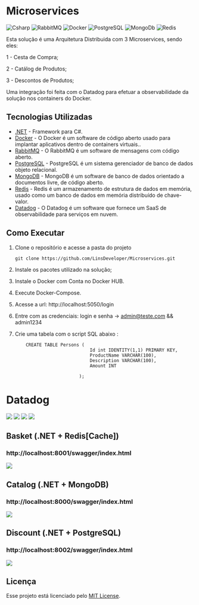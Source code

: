 # Microservices

![Csharp](https://img.shields.io/badge/.NETCore-0000FF?style=for-the-badge&logo=csharp&logoColor=white)
![RabbitMQ](https://img.shields.io/badge/rabbitMQ-FF4500?style=for-the-badge&logo=rabbitMQ&logoColor=white)
![Docker](https://img.shields.io/badge/Docker-0000FF?style=for-the-badge&logo=docker&logoColor=white)
![PostgreSQL](https://img.shields.io/badge/PostgreSQL-483D8B?style=for-the-badge&logo=postgreSQL&logoColor=white)
![MongoDb](https://img.shields.io/badge/MongoDB-32CD32?style=for-the-badge&logo=mongodb&logoColor=white)
![Redis](https://img.shields.io/badge/Redis-FF0000?style=for-the-badge&logo=redis&logoColor=white)


Esta solução é uma Arquitetura Distribuida com 3 Microservices, sendo eles:

1 - Cesta de Compra;

2 - Catálog de Produtos;

3 - Descontos de Produtos;

Uma integração foi feita com o Datadog para efetuar a observabilidade da solução nos containers do Docker.

## Tecnologias Utilizadas

- [.NET](https://dotnet.microsoft.com/) - Framework para C#.
- [Docker](https://www.docker.com/) - O Docker é um software de código aberto usado para implantar aplicativos dentro de containers virtuais..
- [RabbitMQ](https://www.rabbitmq.com) - O RabbitMQ é um software de mensagens com código aberto.
- [PostgreSQL](https://www.postgresql.org/) - PostgreSQL é um sistema gerenciador de banco de dados objeto relacional.
- [MongoDB](https://www.mongodb.com/) - MongoDB é um software de banco de dados orientado a documentos livre, de código aberto.
- [Redis](https://redis.io/) - Redis é um armazenamento de estrutura de dados em memória, usado como um banco de dados em memória distribuído de chave-valor.
- [Datadog](https://www.datadoghq.com/) - O Datadog é um software que fornece um SaaS de observabilidade para serviços em nuvem.

## Como Executar

1. Clone o repositório e acesse a pasta do projeto
   ```shell
   git clone https://github.com/LinsDeveloper/Microservices.git
    ```
2. Instale os pacotes utilizado na solução;
3. Instale o Docker com Conta no Docker HUB.
4. Execute Docker-Compose.
5. Acesse a url: http://localhost:5050/login
6. Entre com as credenciais: login e senha -> admin@teste.com && admin1234
7. Crie uma tabela com o script SQL abaixo :

    ```shell
        CREATE TABLE Persons (
                                Id int IDENTITY(1,1) PRIMARY KEY,
                                ProductName VARCHAR(100),
                                Description VARCHAR(100),
                                Amount INT
                                
                            );
    ```


# Datadog

<img src="./Assets/Dashboard_1.jpg"/>
<img src="./Assets/Dashboard_2.jpg"/>
<img src="./Assets/Dashboard_3jpg.jpg"/>
<img src="./Assets/Dashboard_4.jpg"/>




## Basket (.NET + Redis[Cache])
### http://localhost:8001/swagger/index.html
<img src="./Assets/Basket.jpg"/>

## Catalog (.NET + MongoDB)
### http://localhost:8000/swagger/index.html
<img src="./Assets/Catalog.jpg"/>

## Discount (.NET + PostgreSQL)
### http://localhost:8002/swagger/index.html
<img src="./Assets/Discount.jpg"/>





## Licença

Esse projeto está licenciado pelo [MIT License](https://github.com/LinsDeveloper/NLprod/blob/main/LICENSE).
